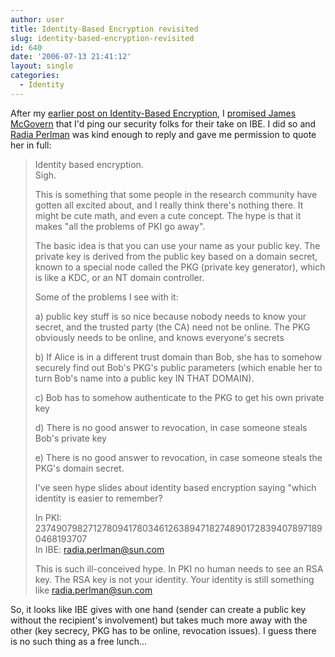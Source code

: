 ```yaml
---
author: user
title: Identity-Based Encryption revisited
slug: identity-based-encryption-revisited
id: 640
date: '2006-07-13 21:41:12'
layout: single
categories:
  - Identity
---
```


After my [earlier post on Identity-Based Encryption](http://blog.superpat.com/2006/07/10/identity-based-encryption/), I [promised James McGovern](http://blog.superpat.com/2006/07/10/identity-based-encryption/#comment-336) that I'd ping our security folks for their take on IBE. I did so and [Radia Perlman](http://research.sun.com/people/mybio.php?uid=28941) was kind enough to reply and gave me permission to quote her in full:

> Identity based encryption.  
> Sigh.
> 
> This is something that some people in the research community have gotten all excited about, and I really think there's nothing there. It might be cute math, and even a cute concept. The hype is that it makes "all the problems of PKI go away".
> 
> The basic idea is that you can use your name as your public key. The private key is derived from the public key based on a domain secret, known to a special node called the PKG (private key generator), which is like a KDC, or an NT domain controller.
> 
> Some of the problems I see with it:
> 
> a) public key stuff is so nice because nobody needs to know your secret, and the trusted party (the CA) need not be online. The PKG obviously needs to be online, and knows everyone's secrets
> 
> b) If Alice is in a different trust domain than Bob, she has to somehow securely find out Bob's PKG's public parameters (which enable her to turn Bob's name into a public key IN THAT DOMAIN).
> 
> c) Bob has to somehow authenticate to the PKG to get his own private key
> 
> d) There is no good answer to revocation, in case someone steals Bob's private key
> 
> e) There is no good answer to revocation, in case someone steals the PKG's domain secret.
> 
> I've seen hype slides about identity based encryption saying "which identity is easier to remember?
> 
> In PKI: 237490798271278094178034612638947182748901728394078971890468193707  
> In IBE: radia.perlman@sun.com
> 
> This is such ill-conceived hype. In PKI no human needs to see an RSA key. The RSA key is not your identity. Your identity is still something like radia.perlman@sun.com

So, it looks like IBE gives with one hand (sender can create a public key without the recipient's involvement) but takes much more away with the other (key secrecy, PKG has to be online, revocation issues). I guess there is no such thing as a free lunch...